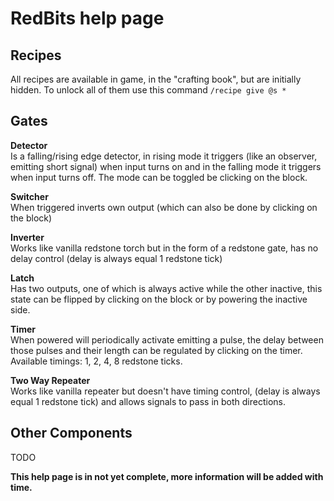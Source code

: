 # RedBits help page

## Recipes

All recipes are available in game, in the "crafting book", 
but are initially hidden. To unlock all of them use this command 
`/recipe give @s *`

## Gates

**Detector**  
Is a falling/rising edge detector, in rising mode it triggers
(like an observer, emitting short signal) when input turns on 
and in the falling mode it triggers when input turns off. 
The mode can be toggled be clicking on the block.

**Switcher**  
When triggered inverts own output (which can also be done by clicking
on the block)

**Inverter**  
Works like vanilla redstone torch but in the form of a redstone gate,
has no delay control (delay is always equal 1 redstone tick)

**Latch**  
Has two outputs, one of which is always active while the other inactive,
this state can be flipped by clicking on the block or by powering the
inactive side.

**Timer**  
When powered will periodically activate emitting a pulse,
the delay between those pulses and their length can be regulated
by clicking on the timer. Available timings: 1, 2, 4, 8 redstone ticks.

**Two Way Repeater**  
Works like vanilla repeater but doesn't have timing control,
(delay is always equal 1 redstone tick) and allows signals to
pass in both directions.

## Other Components

TODO

**This help page is in not yet complete, more information will be added with time.**